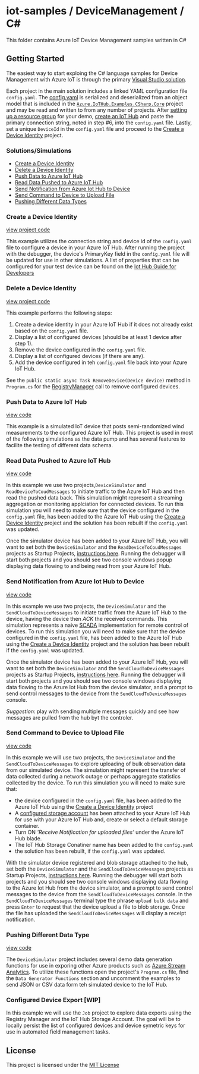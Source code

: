 # iot-samples / DeviceManagement / C#
This folder contains Azure IoT Device Management samples written in C#

## Getting Started
The easiest way to start exploing the C# language samples for Device Management with
Azure IoT is through the primary [Visual Studio solution](/DeviceManagement/csharp/Azure.IoTHub.Examples.CSharp.DeviceManagement.sln).

Each project in the main solution includes a linked YAML configuration file `config.yaml`. The
[config.yaml](/DeviceManagement/csharp/config.yaml) is serialized and deserialized from an object
model that is included in the [`Azure.IoTHub.Examples.CSharp.Core`](/DeviceManagement/csharp/Core/README.md) project and may be read and
written to from any number of projects.  After [setting up a resource group](https://azure.microsoft.com/en-us/documentation/articles/resource-group-portal/)
for your demo, [create an IoT Hub](https://azure.microsoft.com/en-us/documentation/articles/iot-hub-csharp-csharp-getstarted/#create-an-iot-hub)
and paste the primary connection string, noted in step #6, into the `config.yaml` file.  Lastly,
set a unique `DeviceId` in the `config.yaml` file and proceed to the [Create a Device Identity](#create-a-device-identity)
project.

### Solutions/Simulations
* [Create a Device Identity](#create-a-device-identity)
* [Delete a Device Identity](#delete-a-device-identity)
* [Push Data to Azure IoT Hub](#push-data-to-azure-iot-hub)
* [Read Data Pushed to Azure IoT Hub](#read-data-pushed-to-azure-iot-hub)
* [Send Notification from Azure Iot Hub to Device](#send-notification-from-azure-iot-hub-to-device)
* [Send Command to Device to Upload File](#send-command-to-device-to-upload-file)
* [Pushing Different Data Types](#pushing-different-data-types)

### Create a Device Identity
[view project code](/DeviceManagement/csharp/CreateDeviceIdentity/Program.cs)

This example utilizes the connection string and device id of the `config.yaml` file to configure
a device in your Azure IoT Hub.  After running the project with the debugger, the device's PrimaryKey
field in the `config.yaml` file will be updated for use in other simulations.  A list of properties
that can be configured for your test device can be found on the [Iot Hub Guide for Developers](https://azure.microsoft.com/en-us/documentation/articles/iot-hub-devguide/#device-identity-registry)

### Delete a Device Identity
[view project code](/DeviceManagement/csharp/DeleteDevice/Program.cs)

This example performs the following steps:
1. Create a device identity in your Azure IoT Hub if it does not already exist based on the `config.yaml` file.
2. Display a list of configured devices (should be at least 1 device after step 1).
3. Remove the device configured in the `config.yaml` file.
4. Display a list of configured devices (if there are any).
5. Add the device configured in teh `config.yaml` file back into your Azure IoT Hub.

See the ``public static async Task RemoveDevice(Device device)`` method in `Program.cs` for the [RegistryManager](https://msdn.microsoft.com/en-us/library/microsoft.azure.devices.registrymanager.aspx#Anchor_3)
call to remove configured devices.

### Push Data to Azure IoT Hub
[view code](/DeviceManagement/csharp/DeviceSimulator/Program.cs)

This example is a simulated IoT device that posts semi-randomized wind measurements to the configured
Azure IoT Hub.  This project is used in most of the following simulations as the data pump and has
several features to facilite the testing of different data schema.


### Read Data Pushed to Azure IoT Hub
[view code](/DeviceManagement/csharp/ReadDeviceToCoudMessages/Program.cs)


In this example we use two projects,`DeviceSimulator` and `ReadDeviceToCoudMessages` to initiate traffic
to the Azure IoT Hub and then read the pushed data back.  This simulation might represent a streaming aggregation
or monitoring applciation for connected devices.  To run this simulation you will need to make sure that the device
configured in the `config.yaml` file, has been added to the Azure IoT Hub using the [Create a Device Identity](#create-a-device-identity)
project and the solution has been rebuilt if the `config.yaml` was updated.

Once the simulator device has been added to your Azure IoT Hub, you will want to set both the `DeviceSimulator`
and the `ReadDeviceToCoudMessages` projects as Startup Projects, [instructions here](https://msdn.microsoft.com/en-us/library/ms165413.aspx).
Running the debugger will start both projects and you should see two console windows popup displaying data
flowing to and being read from your Azure IoT Hub.

### Send Notification from Azure Iot Hub to Device
[view code](/DeviceManagement/csharp/SendCloudToDeviceMessages/Program.cs)

In this example we use two projects, the `DeviceSimulator` and the `SendCloudToDeviceMessages` to initiate traffic
from the Azure IoT Hub to the device, having the device then *ACK* the received commands.  This simulation represents a naive [SCADA](https://en.wikipedia.org/wiki/SCADA)
implementation for remote control of devices. To run this simulation you will need to make sure that the device
configured in the `config.yaml` file, has been added to the Azure IoT Hub using the [Create a Device Identity](#create-a-device-identity)
project and the solution has been rebuilt if the `config.yaml` was updated.

Once the simulator device has been added to your Azure IoT Hub, you will want to set both the `DeviceSimulator`
and the `SendCloudToDeviceMessages` projects as Startup Projects, [instructions here](https://msdn.microsoft.com/en-us/library/ms165413.aspx).
Running the debugger will start both projects and you should see two console windows displaying data
flowing to the Azure Iot Hub from the device simulator, and a prompt to send control messages to the device
from the `SendCloudToDeviceMessages` console.

*Suggestion*: play with sending multiple messages quickly and see how messages are pulled from the hub byt the controler.

### Send Command to Device to Upload File
[view code](/DeviceManagement/csharp/SendCloudToDeviceMessages/Program.cs)

In this example we will use two projects, the `DeviceSimulator` and the `SendCloudToDeviceMessages` to explore
uploading of bulk observation data from our simulated device.  The simulation might represent the transfer of data collected
during a network outage or perhaps aggregate statistics collected by the device.  To run this simulation you will need to make sure that:
* the device configured in the `config.yaml` file, has been added to the Azure IoT Hub using the [Create a Device Identity](#create-a-device-identity)
project
* A [configured storage account](https://azure.microsoft.com/en-us/documentation/articles/iot-hub-manage-through-portal/#file-upload)
has been attached to your Azure IoT Hub for use with your Azure IoT Hub and, create or select a default storage container.
* Turn ON *'Receive Notification for uploaded files'* under the Azure IoT Hub blade.
* The IoT Hub Storage Conatiner name has been added to the `config.yaml`
* the solution has been rebuilt, if the `config.yaml` was updated.

With the simulator device registered and blob storage attached to the hub, set both the `DeviceSimulator`
and the `SendCloudToDeviceMessages` projects as Startup Projects, [instructions here](https://msdn.microsoft.com/en-us/library/ms165413.aspx).
Running the debugger will start both projects and you should see two console windows displaying data
flowing to the Azure Iot Hub from the device simulator, and a prompt to send control messages to the device
from the `SendCloudToDeviceMessages` console.  In the `SendCloudToDeviceMessages` terminal type the phrase
`upload bulk data` and press `Enter` to request that the device upload a file to blob storage.  Once the file
has uploaded the `SendCloudToDeviceMessages` will display a receipt notification.

### Pushing Different Data Type
[view code](/DeviceManagement/csharp/DeviceSimulator/Program.cs)

The `DeviceSimulator` project includes several demo data generation functions for use in exporing other Azure products
such as [Azure Stream Analytics](https://azure.microsoft.com/en-us/services/stream-analytics/).  To utilize these functions 
open the project's `Program.cs` file, find the `Data Generator Functions` section and uncomment the examples to send 
JSON or CSV data form teh simulated device to the IoT Hub.

### Configured Device Export [WIP]
In this example we will use the `Job` project to explore data exports using the Registry Manager and the IoT Hub Storage Account. The goal
will be to locally persist the list of configured devices and device symetric keys for use in automated field management tasks.



## License
This project is licensed under the [MIT License](/LICENSE.txt)
